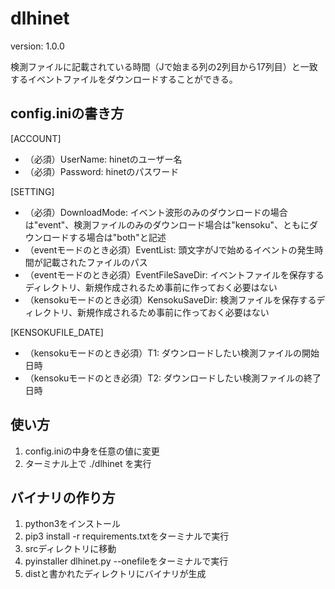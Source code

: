 # dlhinet

version: 1.0.0

検測ファイルに記載されている時間（Jで始まる列の2列目から17列目）と一致するイベントファイルをダウンロードすることができる。

## config.iniの書き方

[ACCOUNT]
* （必須）UserName: hinetのユーザー名
* （必須）Password: hinetのパスワード


[SETTING]
* （必須）DownloadMode: イベント波形のみのダウンロードの場合は"event"、検測ファイルのみのダウンロード場合は"kensoku"、ともにダウンロードする場合は"both"と記述
* （eventモードのとき必須）EventList: 頭文字がJで始めるイベントの発生時間が記載されたファイルのパス
* （eventモードのとき必須）EventFileSaveDir: イベントファイルを保存するディレクトリ、新規作成されるため事前に作っておく必要はない
* （kensokuモードのとき必須）KensokuSaveDir: 検測ファイルを保存するディレクトリ、新規作成されるため事前に作っておく必要はない

[KENSOKUFILE_DATE]
* （kensokuモードのとき必須）T1: ダウンロードしたい検測ファイルの開始日時
* （kensokuモードのとき必須）T2: ダウンロードしたい検測ファイルの終了日時

## 使い方
1. config.iniの中身を任意の値に変更
2. ターミナル上で ./dlhinet を実行

## バイナリの作り方
1. python3をインストール
2. pip3 install -r requirements.txtをターミナルで実行
3. srcディレクトリに移動
4. pyinstaller dlhinet.py --onefileをターミナルで実行
3. distと書かれたディレクトリにバイナリが生成